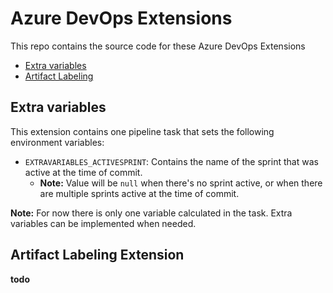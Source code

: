# Azure DevOps Extensions
This repo contains the source code for these Azure DevOps Extensions
- [Extra variables](#Extra-Variables)
- [Artifact Labeling](#Artifact-Labeling-Extension)

## Extra variables
This extension contains one pipeline task that sets the following environment variables:
- `EXTRAVARIABLES_ACTIVESPRINT`: Contains the name of the sprint that was active at the time of commit.
    - **Note:** Value will be `null` when there's no sprint active, or when there are multiple sprints active at the time of commit.

**Note:** For now there is only one variable calculated in the task. Extra variables can be implemented when needed.

## Artifact Labeling Extension
**todo**